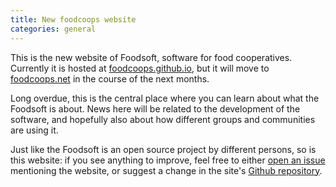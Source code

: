 ```yaml
---
title: New foodcoops website
categories: general
---
```

This is the new website of Foodsoft, software for food cooperatives. Currently
it is hosted at [foodcoops.github.io](https://foodcoops.github.io/), but it
will move to [foodcoops.net](http://foodcoops.net/) in the course of the next
months.

Long overdue, this is the central place where you can learn about what the Foodsoft is
about. News here will be related to the development of the software, and hopefully
also about how different groups and communities are using it.

Just like the Foodsoft is an open source project by different persons, so is this
website: if you see anything to improve, feel free to either
[open an issue](https://github.com/foodcoops/foodsoft/issues/new) mentioning the website,
or suggest a change in the site's [Github repository](https://github.com/foodcoops/foodcoops.github.io).
